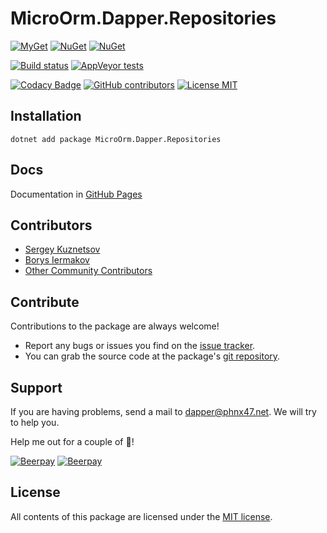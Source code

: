 # MicroOrm.Dapper.Repositories

[![MyGet](https://img.shields.io/myget/phnx47-beta/vpre/MicroOrm.Dapper.Repositories.svg)](https://www.myget.org/feed/phnx47-beta/package/nuget/MicroOrm.Dapper.Repositories)
[![NuGet](https://img.shields.io/nuget/v/MicroOrm.Dapper.Repositories.svg)](https://www.nuget.org/packages/MicroOrm.Dapper.Repositories)
[![NuGet](https://img.shields.io/nuget/dt/MicroOrm.Dapper.Repositories.svg)](https://www.nuget.org/packages/MicroOrm.Dapper.Repositories)

[![Build status](https://ci.appveyor.com/api/projects/status/5v68lbhwc9d4948g?svg=true)](https://ci.appveyor.com/project/phnx47/microorm-dapper-repositories)
[![AppVeyor tests](https://img.shields.io/appveyor/tests/phnx47/microorm-dapper-repositories.svg)](https://ci.appveyor.com/project/phnx47/microorm-dapper-repositories/build/tests)

[![Codacy Badge](https://api.codacy.com/project/badge/Grade/3f47d1be6c484a89a7204a38d6f67b6a)](https://www.codacy.com/app/phnx47/MicroOrm.Dapper.Repositories?utm_source=github.com&amp;utm_medium=referral&amp;utm_content=phnx47/MicroOrm.Dapper.Repositories&amp;utm_campaign=Badge_Grade)
[![GitHub contributors](https://img.shields.io/github/contributors/phnx47/MicroOrm.Dapper.Repositories.svg)](https://github.com/phnx47/MicroOrm.Dapper.Repositories/graphs/contributors)
[![License MIT](https://img.shields.io/badge/license-MIT-green.svg)](https://opensource.org/licenses/MIT) 


## Installation


    dotnet add package MicroOrm.Dapper.Repositories

## Docs

Documentation in [GitHub Pages](http://dapper.phnx47.net)

## Contributors

* [Sergey Kuznetsov](https://github.com/phnx47)
* [Borys Iermakov](https://github.com/borisermakof)
* [Other Community Contributors](https://github.com/phnx47/MicroOrm.Dapper.Repositories/graphs/contributors)

## Contribute

Contributions to the package are always welcome!

* Report any bugs or issues you find on the [issue tracker](https://github.com/phnx47/MicroOrm.Dapper.Repositories/issues).
* You can grab the source code at the package's [git repository](https://github.com/phnx47/MicroOrm.Dapper.Repositories).

## Support

If you are having problems, send a mail to [dapper@phnx47.net](mailto://dapper@phnx47.net). We will try to help you.

Help me out for a couple of :beers:!

[![Beerpay](https://beerpay.io/phnx47/MicroOrm.Dapper.Repositories/badge.svg?style=beer-square)](https://beerpay.io/phnx47/MicroOrm.Dapper.Repositories)  [![Beerpay](https://beerpay.io/phnx47/MicroOrm.Dapper.Repositories/make-wish.svg?style=flat-square)](https://beerpay.io/phnx47/MicroOrm.Dapper.Repositories?focus=wish)

## License

All contents of this package are licensed under the [MIT license](https://opensource.org/licenses/MIT).
